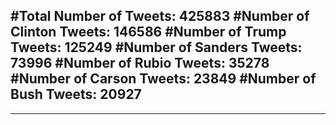 #Total Number of Tweets: 425883 
#Number of Clinton Tweets: 146586
#Number of Trump Tweets: 125249
#Number of Sanders Tweets: 73996
#Number of Rubio Tweets: 35278
#Number of Carson Tweets: 23849
#Number of Bush Tweets: 20927
---
---
